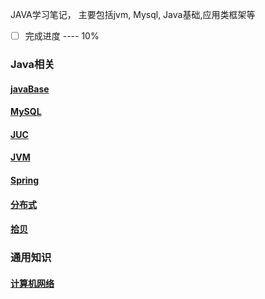 JAVA学习笔记， 主要包括jvm, Mysql, Java基础,应用类框架等
- [ ] 完成进度 ---- 10%
### Java相关
#### [javaBase](/docs/java/javaBase.md)
#### [MySQL](/docs/java/MySQL.md)
#### [JUC](/docs/java/JUC.md)
#### [JVM](/docs/java/JVM.md)
#### [Spring](/docs/java/spring.md)
#### [分布式](/docs/java/分布式.md)
#### [拾贝](/docs/java/拾贝.md)
### 通用知识
#### [计算机网络](/docs/计算机基础/计算机网络.md)
